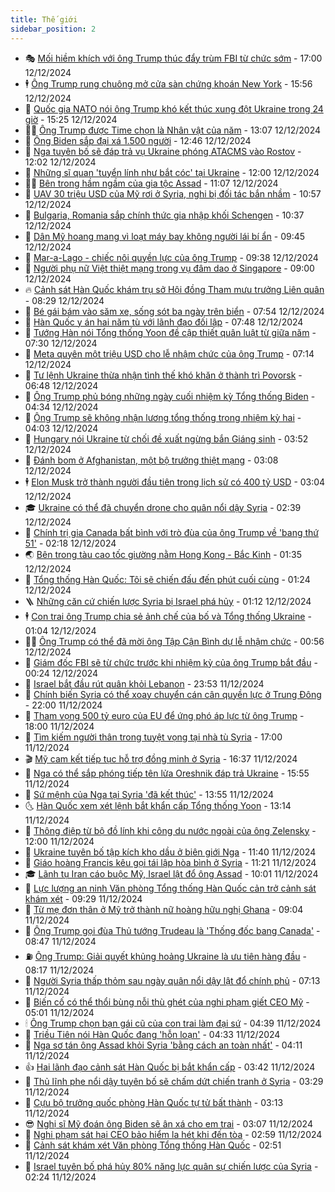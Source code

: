 ```yaml
---
title: Thế giới
sidebar_position: 2
---
```


<!-- vnexpress-the-gioi:START -->
- 🎭 [Mối hiềm khích với ông Trump thúc đẩy trùm FBI từ chức sớm](https://vnexpress.net/moi-hiem-khich-voi-ong-trump-thuc-day-trum-fbi-tu-chuc-som-4826769.html) - 17:00 12/12/2024
- 🕴 [Ông Trump rung chuông mở cửa sàn chứng khoán New York](https://vnexpress.net/ong-trump-rung-chuong-mo-cua-san-chung-khoan-new-york-4827188.html) - 15:56 12/12/2024
- 🤭 [Quốc gia NATO nói ông Trump khó kết thúc xung đột Ukraine trong 24 giờ](https://vnexpress.net/quoc-gia-nato-noi-ong-trump-kho-ket-thuc-xung-dot-ukraine-trong-24-gio-4827155.html) - 15:25 12/12/2024
- 🧑‍💻 [Ông Trump được Time chọn là Nhân vật của năm](https://vnexpress.net/ong-trump-duoc-time-chon-la-nhan-vat-cua-nam-4827045.html) - 13:07 12/12/2024
- 🦏 [Ông Biden sắp đại xá 1.500 người](https://vnexpress.net/ong-biden-sap-dai-xa-1-500-nguoi-4827130.html) - 12:46 12/12/2024
- 🦒 [Nga tuyên bố sẽ đáp trả vụ Ukraine phóng ATACMS vào Rostov](https://vnexpress.net/nga-tuyen-bo-se-dap-tra-vu-ukraine-phong-atacms-vao-rostov-4827110.html) - 12:02 12/12/2024
- 🌈 [Những sĩ quan &#39;tuyển lính như bắt cóc&#39; tại Ukraine](https://vnexpress.net/nhung-si-quan-tuyen-linh-nhu-bat-coc-tai-ukraine-4823274.html) - 12:00 12/12/2024
- 🧑‍🏫 [Bên trong hầm ngầm của gia tộc Assad](https://vnexpress.net/ben-trong-ham-ngam-cua-gia-toc-assad-vnepre-4827071.html) - 11:07 12/12/2024
- 🐲 [UAV 30 triệu USD của Mỹ rơi ở Syria, nghi bị đối tác bắn nhầm](https://vnexpress.net/uav-30-trieu-usd-cua-my-roi-o-syria-nghi-bi-doi-tac-ban-nham-4827037.html) - 10:57 12/12/2024
- 🦒 [Bulgaria, Romania sắp chính thức gia nhập khối Schengen](https://vnexpress.net/bulgaria-romania-sap-chinh-thuc-gia-nhap-khoi-schengen-4827091.html) - 10:37 12/12/2024
- 🐻 [Dân Mỹ hoang mang vì loạt máy bay không người lái bí ẩn](https://vnexpress.net/dan-my-hoang-mang-vi-loat-may-bay-khong-nguoi-lai-bi-an-vnepre-4826999.html) - 09:45 12/12/2024
- 🚀 [Mar-a-Lago - chiếc nôi quyền lực của ông Trump](https://vnexpress.net/mar-a-lago-chiec-noi-quyen-luc-cua-ong-trump-vnepre-4826456.html) - 09:38 12/12/2024
- 🥰 [Người phụ nữ Việt thiệt mạng trong vụ đâm dao ở Singapore](https://vnexpress.net/nguoi-phu-nu-viet-thiet-mang-trong-vu-dam-dao-o-singapore-4826970.html) - 09:00 12/12/2024
- 🔥 [Cảnh sát Hàn Quốc khám trụ sở Hội đồng Tham mưu trưởng Liên quân](https://vnexpress.net/canh-sat-han-quoc-kham-tru-so-hoi-dong-tham-muu-truong-lien-quan-4826954.html) - 08:29 12/12/2024
- 🥳 [Bé gái bám vào săm xe, sống sót ba ngày trên biển](https://vnexpress.net/be-gai-bam-vao-sam-xe-song-sot-ba-ngay-tren-bien-4826968.html) - 07:54 12/12/2024
- 💼 [Hàn Quốc y án hai năm tù với lãnh đạo đối lập](https://vnexpress.net/han-quoc-y-an-hai-nam-tu-voi-lanh-dao-doi-lap-4826919.html) - 07:48 12/12/2024
- 🤡 [Tướng Hàn nói Tổng thống Yoon đề cập thiết quân luật từ giữa năm](https://vnexpress.net/tuong-han-noi-tong-thong-yoon-de-cap-thiet-quan-luat-tu-giua-nam-4826892.html) - 07:30 12/12/2024
- 🌁 [Meta quyên một triệu USD cho lễ nhậm chức của ông Trump](https://vnexpress.net/meta-quyen-mot-trieu-usd-cho-le-nham-chuc-cua-ong-trump-4826893.html) - 07:14 12/12/2024
- 🤩 [Tư lệnh Ukraine thừa nhận tình thế khó khăn ở thành trì Povorsk](https://vnexpress.net/tu-lenh-ukraine-thua-nhan-tinh-the-kho-khan-o-thanh-tri-povorsk-4826891.html) - 06:48 12/12/2024
- 🎉 [Ông Trump phủ bóng những ngày cuối nhiệm kỳ Tổng thống Biden](https://vnexpress.net/ong-trump-phu-bong-nhung-ngay-cuoi-nhiem-ky-tong-thong-biden-4825865.html) - 04:34 12/12/2024
- 🎉 [Ông Trump sẽ không nhận lương tổng thống trong nhiệm kỳ hai](https://vnexpress.net/ong-trump-se-khong-nhan-luong-tong-thong-trong-nhiem-ky-hai-4826767.html) - 04:03 12/12/2024
- 🌁 [Hungary nói Ukraine từ chối đề xuất ngừng bắn Giáng sinh](https://vnexpress.net/hungary-noi-ukraine-tu-choi-de-xuat-ngung-ban-giang-sinh-4826805.html) - 03:52 12/12/2024
- 🌊 [Đánh bom ở Afghanistan, một bộ trưởng thiệt mạng](https://vnexpress.net/danh-bom-o-afghanistan-mot-bo-truong-thiet-mang-4826757.html) - 03:08 12/12/2024
- 🕴 [Elon Musk trở thành người đầu tiên trong lịch sử có 400 tỷ USD](https://vnexpress.net/elon-musk-tro-thanh-nguoi-dau-tien-trong-lich-su-co-400-ty-usd-4826845.html) - 03:04 12/12/2024
- 🎓 [Ukraine có thể đã chuyển drone cho quân nổi dậy Syria](https://vnexpress.net/ukraine-co-the-da-chuyen-drone-cho-quan-noi-day-syria-4826793.html) - 02:39 12/12/2024
- 🦩 [Chính trị gia Canada bất bình với trò đùa của ông Trump về &#39;bang thứ 51&#39;](https://vnexpress.net/chinh-tri-gia-canada-bat-binh-voi-tro-dua-cua-ong-trump-ve-bang-thu-51-4826777.html) - 02:18 12/12/2024
- 🌏 [Bên trong tàu cao tốc giường nằm Hong Kong - Bắc Kinh](https://vnexpress.net/ben-trong-tau-cao-toc-giuong-nam-hong-kong-bac-kinh-4826602.html) - 01:35 12/12/2024
- 🌋 [Tổng thống Hàn Quốc: Tôi sẽ chiến đấu đến phút cuối cùng](https://vnexpress.net/tong-thong-han-quoc-toi-se-chien-dau-den-phut-cuoi-cung-4826774.html) - 01:24 12/12/2024
- 🪜 [Những căn cứ chiến lược Syria bị Israel phá hủy](https://vnexpress.net/nhung-can-cu-chien-luoc-syria-bi-israel-pha-huy-4826572.html) - 01:12 12/12/2024
- 🕴 [Con trai ông Trump chia sẻ ảnh chế của bố và Tổng thống Ukraine](https://vnexpress.net/con-trai-ong-trump-chia-se-anh-che-cua-bo-va-tong-thong-ukraine-4826657.html) - 01:04 12/12/2024
- 🧑‍🏫 [Ông Trump có thể đã mời ông Tập Cận Bình dự lễ nhậm chức](https://vnexpress.net/ong-trump-co-the-da-moi-ong-tap-can-binh-du-le-nham-chuc-4826761.html) - 00:56 12/12/2024
- 🌮 [Giám đốc FBI sẽ từ chức trước khi nhiệm kỳ của ông Trump bắt đầu](https://vnexpress.net/giam-doc-fbi-se-tu-chuc-truoc-khi-nhiem-ky-cua-ong-trump-bat-dau-4826751.html) - 00:24 12/12/2024
- 🚦 [Israel bắt đầu rút quân khỏi Lebanon](https://vnexpress.net/israel-bat-dau-rut-quan-khoi-lebanon-4826745.html) - 23:53 11/12/2024
- 💫 [Chính biến Syria có thể xoay chuyển cán cân quyền lực ở Trung Đông](https://vnexpress.net/chinh-bien-syria-co-the-xoay-chuyen-can-can-quyen-luc-o-trung-dong-4825418.html) - 22:00 11/12/2024
- 🤡 [Tham vọng 500 tỷ euro của EU để ứng phó áp lực từ ông Trump](https://vnexpress.net/tham-vong-500-ty-euro-cua-eu-de-ung-pho-ap-luc-tu-ong-trump-4824542.html) - 18:00 11/12/2024
- 🦣 [Tìm kiếm người thân trong tuyệt vọng tại nhà tù Syria](https://vnexpress.net/tim-kiem-nguoi-than-trong-tuyet-vong-tai-nha-tu-syria-4825877.html) - 17:00 11/12/2024
- 🎬 [Mỹ cam kết tiếp tục hỗ trợ đồng minh ở Syria](https://vnexpress.net/my-cam-ket-tiep-tuc-ho-tro-dong-minh-o-syria-4826728.html) - 16:37 11/12/2024
- 🎉 [Nga có thể sắp phóng tiếp tên lửa Oreshnik đáp trả Ukraine](https://vnexpress.net/nga-co-the-sap-phong-tiep-ten-lua-oreshnik-dap-tra-ukraine-4826720.html) - 15:55 11/12/2024
- 🎡 [Sứ mệnh của Nga tại Syria &#39;đã kết thúc&#39;](https://vnexpress.net/su-menh-cua-nga-tai-syria-da-ket-thuc-4826700.html) - 13:55 11/12/2024
- 🌜 [Hàn Quốc xem xét lệnh bắt khẩn cấp Tổng thống Yoon](https://vnexpress.net/han-quoc-xem-xet-lenh-bat-khan-cap-tong-thong-yoon-4826697.html) - 13:14 11/12/2024
- 🎡 [Thông điệp từ bộ đồ lính khi công du nước ngoài của ông Zelensky](https://vnexpress.net/thong-diep-tu-bo-do-linh-khi-cong-du-nuoc-ngoai-cua-ong-zelensky-4826103.html) - 12:00 11/12/2024
- 🤗 [Ukraine tuyên bố tập kích kho dầu ở biên giới Nga](https://vnexpress.net/ukraine-tuyen-bo-tap-kich-kho-dau-o-bien-gioi-nga-4826667.html) - 11:40 11/12/2024
- 🦩 [Giáo hoàng Francis kêu gọi tái lập hòa bình ở Syria](https://vnexpress.net/giao-hoang-francis-keu-goi-tai-lap-hoa-binh-o-syria-4826661.html) - 11:21 11/12/2024
- 🎓 [Lãnh tụ Iran cáo buộc Mỹ, Israel lật đổ ông Assad](https://vnexpress.net/lanh-tu-iran-cao-buoc-my-israel-lat-do-ong-assad-4826594.html) - 10:01 11/12/2024
- 🌁 [Lực lượng an ninh Văn phòng Tổng thống Hàn Quốc cản trở cảnh sát khám xét](https://vnexpress.net/luc-luong-an-ninh-van-phong-tong-thong-han-quoc-can-tro-canh-sat-kham-xet-4826574.html) - 09:29 11/12/2024
- 🤩 [Từ mẹ đơn thân ở Mỹ trở thành nữ hoàng hữu nghị Ghana](https://vnexpress.net/tu-me-don-than-o-my-tro-thanh-nu-hoang-huu-nghi-ghana-4826447.html) - 09:04 11/12/2024
- 👹 [Ông Trump gọi đùa Thủ tướng Trudeau là &#39;Thống đốc bang Canada&#39;](https://vnexpress.net/ong-trump-goi-dua-thu-tuong-trudeau-la-thong-doc-bang-canada-4826530.html) - 08:47 11/12/2024
- ⛽️ [Ông Trump: Giải quyết khủng hoảng Ukraine là ưu tiên hàng đầu](https://vnexpress.net/ong-trump-giai-quyet-khung-hoang-ukraine-la-uu-tien-hang-dau-4826536.html) - 08:17 11/12/2024
- 🚀 [Người Syria thấp thỏm sau ngày quân nổi dậy lật đổ chính phủ](https://vnexpress.net/nguoi-syria-thap-thom-sau-ngay-quan-noi-day-lat-do-chinh-phu-4826080.html) - 07:13 11/12/2024
- 🎡 [Biến cố có thể thổi bùng nỗi thù ghét của nghi phạm giết CEO Mỹ](https://vnexpress.net/bien-co-co-the-thoi-bung-noi-thu-ghet-cua-nghi-pham-giet-ceo-my-4826297.html) - 05:01 11/12/2024
- 🕯 [Ông Trump chọn bạn gái cũ của con trai làm đại sứ](https://vnexpress.net/ong-trump-chon-ban-gai-cu-cua-con-trai-lam-dai-su-4826411.html) - 04:39 11/12/2024
- 🐻 [Triều Tiên nói Hàn Quốc đang &#39;hỗn loạn&#39;](https://vnexpress.net/trieu-tien-noi-han-quoc-dang-hon-loan-4826349.html) - 04:33 11/12/2024
- 🚦 [Nga sơ tán ông Assad khỏi Syria &#39;bằng cách an toàn nhất&#39;](https://vnexpress.net/nga-so-tan-ong-assad-khoi-syria-bang-cach-an-toan-nhat-4826318.html) - 04:11 11/12/2024
- 👍 [Hai lãnh đạo cảnh sát Hàn Quốc bị bắt khẩn cấp](https://vnexpress.net/hai-lanh-dao-canh-sat-han-quoc-bi-bat-khan-cap-4826316.html) - 03:42 11/12/2024
- 🚀 [Thủ lĩnh phe nổi dậy tuyên bố sẽ chấm dứt chiến tranh ở Syria](https://vnexpress.net/thu-linh-phe-noi-day-tuyen-bo-se-cham-dut-chien-tranh-o-syria-4826320.html) - 03:29 11/12/2024
- 🌮 [Cựu bộ trưởng quốc phòng Hàn Quốc tự tử bất thành](https://vnexpress.net/cuu-bo-truong-quoc-phong-han-quoc-tu-tu-bat-thanh-4826402.html) - 03:13 11/12/2024
- 😎 [Nghị sĩ Mỹ đoán ông Biden sẽ ân xá cho em trai](https://vnexpress.net/nghi-si-my-doan-ong-biden-se-an-xa-cho-em-trai-4826326.html) - 03:07 11/12/2024
- 🐲 [Nghi phạm sát hại CEO bảo hiểm la hét khi đến tòa](https://vnexpress.net/nghi-pham-sat-hai-ceo-bao-hiem-la-het-khi-den-toa-4826311.html) - 02:59 11/12/2024
- 💫 [Cảnh sát khám xét Văn phòng Tổng thống Hàn Quốc](https://vnexpress.net/canh-sat-kham-xet-van-phong-tong-thong-han-quoc-4826393.html) - 02:51 11/12/2024
- 👀 [Israel tuyên bố phá hủy 80% năng lực quân sự chiến lược của Syria](https://vnexpress.net/israel-tuyen-bo-pha-huy-80-nang-luc-quan-su-chien-luoc-cua-syria-4826285.html) - 02:24 11/12/2024<!-- vnexpress-the-gioi:END -->
